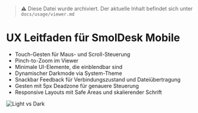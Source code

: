 > ⚠️ Diese Datei wurde archiviert. Der aktuelle Inhalt befindet sich unter `docs/usage/viewer.md`

# UX Leitfaden für SmolDesk Mobile

- Touch-Gesten für Maus- und Scroll-Steuerung
- Pinch-to-Zoom im Viewer
- Minimale UI-Elemente, die einblendbar sind
- Dynamischer Darkmode via System-Theme
- Snackbar Feedback für Verbindungszustand und Dateiübertragung
- Gesten mit 5px Deadzone für genauere Steuerung
- Responsive Layouts mit Safe Areas und skalierender Schrift

![Light vs Dark](../images/mobile-theme.png)
